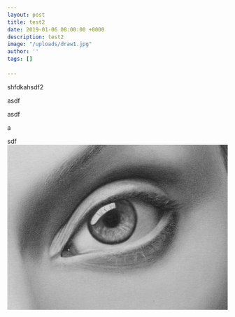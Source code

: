 ```yaml
---
layout: post
title: test2
date: 2019-01-06 08:00:00 +0000
description: test2
image: "/uploads/draw1.jpg"
author: ''
tags: []

---
```

shfdkahsdf2

asdf

asdf

a

sdf![](/uploads/draw1.jpg)